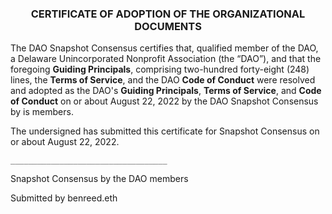 ### <p align="center">CERTIFICATE OF ADOPTION OF THE ORGANIZATIONAL DOCUMENTS</p>

<p>The DAO Snapshot Consensus certifies that, qualified member of the DAO, a Delaware Unincorporated Nonprofit Association (the “DAO”), 
and that the foregoing <b>Guiding Principals</b>, comprising two-hundred forty-eight (248) lines, the <b>Terms of Service</b>, and the DAO <b>Code of Conduct</b> were resolved and adopted as the DAO's <b>Guiding Principals</b>, <b>Terms of Service</b>, and <b>Code of Conduct</b> on or about August 22, 2022 by the DAO Snapshot Consensus by is members.

The undersigned has submitted this certificate for Snapshot Consensus on or about August 22, 2022.</p>

`___________________________________`

<p>Snapshot Consensus by the DAO members<br />
<p>Submitted by benreed.eth</p>
